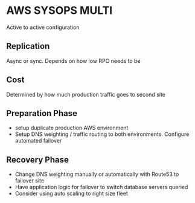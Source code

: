 # AWS SYSOPS MULTI
Active to active configuration

## Replication
Async or sync. Depends on how low RPO needs to be

## Cost
Determined by how much production traffic goes to second site

## Preparation Phase
- setup duplicate production AWS environment
- Setup DNS weighting / traffic routing to both environments. Configure
automated failover

## Recovery Phase
- Change DNS weighting manually or automatically with Route53 to failover site
- Have application logic for failover to switch database servers queried
- Consider using auto scaling to right size fleet
